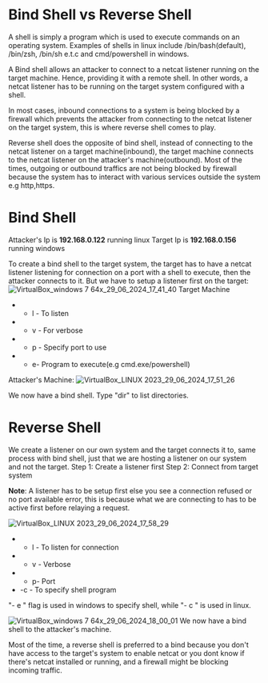 # Bind Shell vs Reverse Shell

A shell is simply a program which is used to execute commands on an operating system.  Examples of shells in linux include /bin/bash(default), /bin/zsh, /bin/sh e.t.c and cmd/powershell in windows.

A Bind shell allows an attacker to connect to a netcat listener running on the target machine. Hence, providing it with a remote shell. In other words, a netcat listener has to be running on the target system configured with a shell.

In most cases, inbound connections to a system is being blocked by a firewall which prevents the attacker from connecting to the netcat listener on the target system, this is where reverse shell comes to play. 

Reverse shell does the opposite of bind shell, instead of connecting to the netcat listener on a target machine(inbound), the target machine connects to the netcat listener on the attacker's machine(outbound). Most of the times, outgoing or outbound traffics are not being blocked by firewall because the system has to interact with various services outside the system e.g http,https.

# Bind Shell

Attacker's Ip is **192.168.0.122** running linux
Target Ip is **192.168.0.156** running windows

To create a bind shell to the target system, the target has to have a netcat listener listening for connection on a port with a shell to execute, then the attacker connects to it. 
But we have to setup a listener first on the target:
![VirtualBox_windows 7 64x_29_06_2024_17_41_40](https://github.com/Fernandez99fc/Fernandez99fc.github.io/assets/172477285/6ac5e3b4-e97b-430f-9bae-74bbbe27d9a1)
                                    Target Machine
                                    
-  - l - To listen
- - v - For verbose
- - p - Specify port to use
- - e- Program to execute(e.g cmd.exe/powershell)

Attacker's Machine:
![VirtualBox_LINUX 2023_29_06_2024_17_51_26](https://github.com/Fernandez99fc/Fernandez99fc.github.io/assets/172477285/3eecbb5c-541b-4f6f-92c2-8b114e17548c)

We now have a bind shell. Type "dir" to list directories.

# Reverse Shell

We create a listener on our own system and the target connects it to, same process with bind shell, just that we are hosting a listener on our system and not the target.
Step 1: Create a listener first 
Step 2: Connect from target system

**Note**:  A listener has to be setup first else you see a connection refused or no port available error, this is because what we are connecting to has to be active first before relaying a request.

![VirtualBox_LINUX 2023_29_06_2024_17_58_29](https://github.com/Fernandez99fc/Fernandez99fc.github.io/assets/172477285/e5e2415b-4139-440d-ab75-72c9eabb419d)

- - l - To listen for connection
-  - v - Verbose
- - p- Port
- -c - To specify shell program

"- e " flag is used in windows to specify shell, while "- c " is used in linux.

![VirtualBox_windows 7 64x_29_06_2024_18_00_01](https://github.com/Fernandez99fc/Fernandez99fc.github.io/assets/172477285/d4552fef-015b-40b9-8715-63211036be3c)
We now have a bind shell to the attacker's machine.

Most of the time, a reverse shell is preferred to a bind because you don't have access to the target's system to enable netcat or you dont know if there's netcat installed or running, and a firewall might be blocking incoming traffic.



